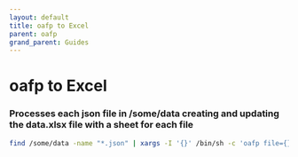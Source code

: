 ```yaml
---
layout: default
title: oafp to Excel
parent: oafp
grand_parent: Guides
---
```


# oafp to Excel

### Processes each json file in /some/data creating and updating the data.xlsx file with a sheet for each file 

```bash
find /some/data -name "*.json" | xargs -I '{}' /bin/sh -c 'oafp file={} output=xls xlsfile=data.xlsx xlsopen=false xlssheet=$(echo {} | sed "s/.*\/\(.*\)\.json/\1/g" )'
```